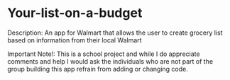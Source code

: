 # Your-list-on-a-budget
Description:
An app for Walmart that allows the user to create grocery list based on information from their local Walmart

Important Note!:
This is a school project and while I do appreciate comments and help I would ask the individuals who are not part of the group building this app refrain from adding or changing code.
